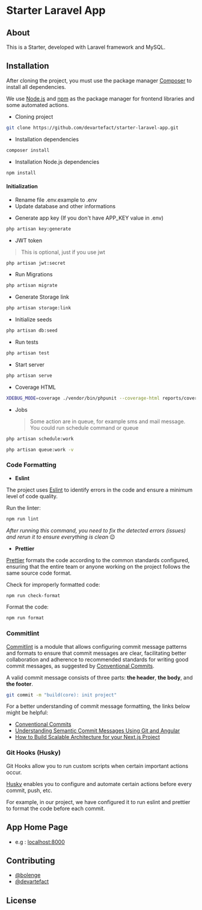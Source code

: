 # Starter Laravel App

## About

This is a Starter, developed with Laravel framework and MySQL.

## Installation

After cloning the project, you must use the package manager <a href="https://getcomposer.org/" target="_blank">Composer</a> to install all dependencies.

We use <a href="https://nodejs.org/" target="_blank">Node.js</a> and <a href="https://docs.npmjs.com/about-npm">npm</a> as the package manager for frontend libraries and some automated actions.

-   Cloning project

```sh
git clone https://github.com/devartefact/starter-laravel-app.git
```

-   Installation dependencies

```sh
composer install
```

-   Installation Node.js dependencies

```sh
npm install
```

#### Initialization

-   Rename file .env.example to .env
-   Update database and other informations

*   Generate app key (If you don't have APP_KEY value in .env)

```sh
php artisan key:generate
```

-   JWT token

> This is optional, just if you use jwt

```sh
php artisan jwt:secret
```

-   Run Migrations

```sh
php artisan migrate
```

-   Generate Storage link

```sh
php artisan storage:link
```

-   Initialize seeds

```sh
php artisan db:seed
```

-   Run tests

```sh
php artisan test
```

-   Start server

```sh
php artisan serve
```

-   Coverage HTML

```sh
XDEBUG_MODE=coverage ./vendor/bin/phpunit --coverage-html reports/coverage/html
```

-   Jobs
    > Some action are in queue, for example sms and mail message. You could run schedule command or queue

```sh
php artisan schedule:work
```

```sh
php artisan queue:work -v
```

### Code Formatting

-   **Eslint**

The project uses [Eslint](https://eslint.org/) to identify errors in the code and ensure a minimum level of code quality.

Run the linter:

```sh
npm run lint
```

_After running this command, you need to fix the detected errors (issues) and rerun it to ensure everything is clean_ 😉

-   **Prettier**

[Prettier](https://prettier.io/) formats the code according to the common standards configured, ensuring that the entire team or anyone working on the project follows the same source code format.

Check for improperly formatted code:

```sh
npm run check-format
```

Format the code:

```sh
npm run format
```

### Commitlint

[Commitlint](https://commitlint.js.org/guides/getting-started.html) is a module that allows configuring commit message patterns and formats to ensure that commit messages are clear, facilitating better collaboration and adherence to recommended standards for writing good commit messages, as suggested by [Conventional Commits](https://www.conventionalcommits.org/en/v1.0.0/).

A valid commit message consists of three parts: **the header**, **the body**, and **the footer**.

```sh
git commit -m "build(core): init project"
```

For a better understanding of commit message formatting, the links below might be helpful:

-   [Conventional Commits](https://www.conventionalcommits.org/en/v1.0.0/)
-   [Understanding Semantic Commit Messages Using Git and Angular](https://nitayneeman.com/posts/understanding-semantic-commit-messages-using-git-and-angular/)
-   [How to Build Scalable Architecture for your Next.js Project](https://dev.to/alexeagleson/how-to-build-scalable-architecture-for-your-nextjs-project-2pb7)

### Git Hooks (Husky)

Git Hooks allow you to run custom scripts when certain important actions occur.

[Husky](https://typicode.github.io/husky/) enables you to configure and automate certain actions before every commit, push, etc.

For example, in our project, we have configured it to run eslint and prettier to format the code before each commit.

## App Home Page

-   e.g : [localhost:8000](http://localhost:8000)

## Contributing

-   [@bolenge](https://github.com/bolenge)
-   [@devartefact](https://github.com/devartefact)

## License
